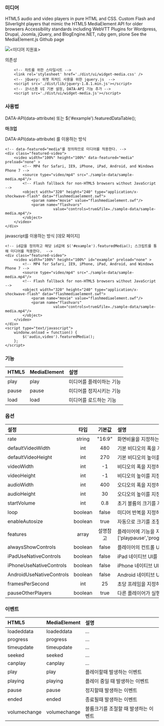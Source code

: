 <!--
layout: 'post'
section: 'Cornerstone Framework'
title: '미디어'
outline: '미디어'
date: '2012-11-16'
tagstr: 'widget'
order: '[4, 4, 3]'
thumbnail: '4.4.03.media.png'
-->

### 미디어
HTML5 audio and video players in pure HTML and CSS.
Custom Flash and Silverlight players that mimic the HTML5 MediaElement API for older browsers
Accessibility standards including WebVTT
Plugins for Wordpress, Drupal, Joomla, jQuery, and BlogEngine.NET, ruby gem, plone
See the MediaElement.js Github page


![<미디어 지원표>](<http://azamara.io/img/media-support.png>)

의존성

```
	<!-- 차트를 위한 스타일시트 -->
    <link rel='stylesheet' href='./dist/ui/widget-media.css' />
	<!-- jQuery: 위젯 피처드 사용을 위한 jquery.js  -->
    <script src='./dist/lib/jquery-1.8.1.min.js'></script>
	<!-- 코너스톤 UI 기본 설정, DATA-API 기능 추가 -->
    <script src='./dist/ui/widget-media.js'></script>
```

### 사용법

DATA-API(data-attribute) 또는 $('#example').featuredDataTable();

__마크업__

DATA-API(data-attribute) 를 이용하는 방식

``` cm
<!-- data-featured="media"를 정의하므로 미디어를 적용한다. -->
<div class="featured-video">
	<video width="100%" height="100%" data-featured="media" preload="none" >
		<!-- MP4 for Safari, IE9, iPhone, iPad, Android, and Windows Phone 7 -->
		<source type="video/mp4" src="./sample-data/sample-media.mp4"/>
		<!-- Flash fallback for non-HTML5 browsers without JavaScript -->
		<object width="320" height="240" type="application/x-shockwave-flash" data="flashmediaelement.swf">
			<param name="movie" value="flashmediaelement.swf"/>
			<param name="flashvars"
					  value="controls=true&file=./sample-data/sample-media.mp4"/>
		</object>
	</video>
</div>
```

javascript를 이용하는 방식 [데모 페이지]

``` cm
<!-- id값을 정의하고 해당 id값에 $('#example').featuredMedia(); 스크립트를 통해 미디어를 적용한다.  -->
<div class="featured-video">
	<video width="100%" height="100%" id="example" preload="none" >
		<!-- MP4 for Safari, IE9, iPhone, iPad, Android, and Windows Phone 7 -->
		<source type="video/mp4" src="./sample-data/sample-media.mp4"/>
		<!-- Flash fallback for non-HTML5 browsers without JavaScript -->
		<object width="320" height="240" type="application/x-shockwave-flash" data="flashmediaelement.swf">
			<param name="movie" value="flashmediaelement.swf"/>
			<param name="flashvars"
					  value="controls=true&file=./sample-data/sample-media.mp4"/>
		</object>
	</video>
</div>
<script type="text/javascript">
    windonw.onload = function() {
	    $('audio,video').featuredMedia();
    };
</script>
```

### 기능

HTML5 | MediaElement | 설명
:-- | :-- |:--
play | play | 미디어를 플레이하는 기능
pause | pause | 미디어를 정지시키는 기능
load | load | 미디어를 로드하는 기능


### 옵션

설정 | 타입 | 기본값 | 설명
:-- | :-: | :-: | :--
rate | string | "16:9" | 화면비율을 지정하는 옵션
defaultVideoWidth | int | 480 | 기본 비디오의 폭을 지정하는 옵션
defaultVideoHeight | int | 270 | 기본 비디오의 높이를 지정하는 옵션
videoWidth | int | -1 | 비디오의 폭을 지정하는 옵션
videoHeight | int | -1 | 비디오의 높이를 지정하는 옵션
audioWidth | int | 400 | 오디오의 폭을 지정하는 옵션
audioHeight | int | 30 | 오디오의 높이를 지정하는 옵션
startVolume | int | 0.8 | 초기 볼륨의 크기를 지정하는 옵션
loop | boolean | false |  미디어 반복을 지정하는 옵션
enableAutosize | boolean | true | 자동으로 크기를 조절할지 여부를 지정하는 옵션
features | array | 설명참고 | 플레이어에 기능을 지정하는 옵션 (기본값 : ['playpause','progress','current','duration','tracks','volume','fullscreen'])
alwaysShowControls | boolean | false | 플레이어의 컨트롤 UI를 항상 노출할지를 지정하는 옵션
iPadUseNativeControls | boolean | false | iPad 네이티브 UI를 사용할지 여부를 지정하는 옵션
iPhoneUseNativeControls | boolean | false | iPhone 네이티브 UI를 사용할지 여부를 지정하는 옵션
AndroidUseNativeControls | boolean | false | Android 네이티브 UI를 사용할지 여부를 지정하는 옵션
framesPerSecond | int | 25 | 초당 프레임을 지정하는 옵션
pauseOtherPlayers | boolean | true | 다른 플레이어가 실행될때 정지 여부를 지정하는 옵션

### 이벤트 
HTML5 | MediaElement | 설명
:-- | :-- |:--
loadeddata | loadeddata | ...
progress | progress | …
timeupdate | timeupdate | ...
seeked | seeked | …
canplay | canplay | ...
play | play | 플레이할때 발생하는 이벤트
playing | playing | 플레이 중일 때 발생하는 이벤트
pause | pause | 정지할때 발생하는 이벤트
ended | ended | 종료될때 발생하는 이벤트
volumechange | volumechange | 볼륨크기를 조절할 때 발생하는 이벤트

